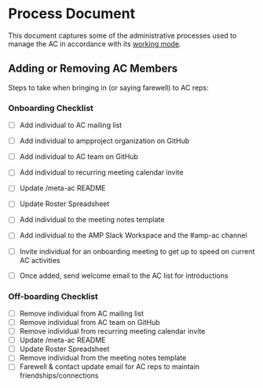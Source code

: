 # Process Document

This document captures some of the administrative processes used to manage the AC in accordance with its [working mode](./WORKING_MODE.md).

## Adding or Removing AC Members

Steps to take when bringing in (or saying farewell) to AC reps:

### Onboarding Checklist

- [ ] Add individual to AC mailing list
- [ ] Add individual to ampproject organization on GitHub
- [ ] Add individual to AC team on GitHub
- [ ] Add individual to recurring meeting calendar invite
- [ ] Update /meta-ac README
- [ ] Update Roster Spreadsheet
- [ ] Add individual to the meeting notes template
- [ ] Add individual to the AMP Slack Workspace and the #amp-ac channel
- [ ] Invite individual for an onboarding meeting to get up to speed on current AC activities
- [ ] Once added, send welcome email to the AC list for introductions


### Off-boarding Checklist
- [ ] Remove individual from AC mailing list
- [ ] Remove individual from AC team on GitHub
- [ ] Remove individual from recurring meeting calendar invite
- [ ] Update /meta-ac README
- [ ] Update Roster Spreadsheet
- [ ] Remove individual from the meeting notes template
- [ ] Farewell & contact update email for AC reps to maintain friendships/connections
